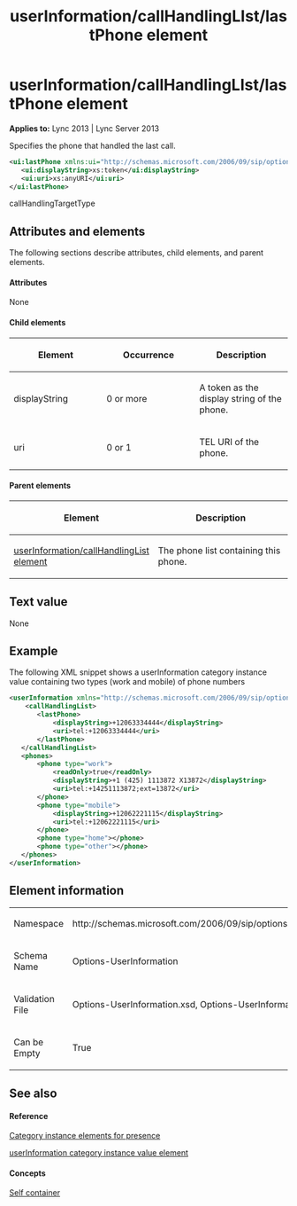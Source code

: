﻿---
title: userInformation/callHandlingLIst/lastPhone element
TOCTitle: userInformation/callHandlingLIst/lastPhone element
ms:assetid: e88a737b-7f7f-4a01-ad33-3896154a2d47
ms:mtpsurl: https://msdn.microsoft.com/library/Dn438955(v=office.15)
ms:contentKeyID: 57093973
ms.date: 07/24/2014
mtps_version: v=office.15
dev_langs:
- xml
---

# userInformation/callHandlingLIst/lastPhone element


**Applies to:** Lync 2013 | Lync Server 2013

Specifies the phone that handled the last call.

```xml
<ui:lastPhone xmlns:ui="http://schemas.microsoft.com/2006/09/sip/options/userInformation" >
   <ui:displayString>xs:token</ui:displayString>
   <ui:uri>xs:anyURI</ui:uri>
</ui:lastPhone>
```

callHandlingTargetType

## Attributes and elements

The following sections describe attributes, child elements, and parent elements.

#### Attributes

None

#### Child elements

<table>
<colgroup>
<col style="width: 33%" />
<col style="width: 33%" />
<col style="width: 33%" />
</colgroup>
<thead>
<tr class="header">
<th><p>Element</p></th>
<th><p>Occurrence</p></th>
<th><p>Description</p></th>
</tr>
</thead>
<tbody>
<tr class="odd">
<td><p>displayString</p></td>
<td><p>0 or more</p></td>
<td><p>A token as the display string of the phone.</p></td>
</tr>
<tr class="even">
<td><p>uri</p></td>
<td><p>0 or 1</p></td>
<td><p>TEL URI of the phone.</p></td>
</tr>
</tbody>
</table>


#### Parent elements

<table>
<colgroup>
<col style="width: 50%" />
<col style="width: 50%" />
</colgroup>
<thead>
<tr class="header">
<th><p>Element</p></th>
<th><p>Description</p></th>
</tr>
</thead>
<tbody>
<tr class="odd">
<td><p><a href="userinformation-callhandlinglist-element.md">userInformation/callHandlingList element</a></p></td>
<td><p>The phone list containing this phone.</p></td>
</tr>
</tbody>
</table>


## Text value

None

## Example

The following XML snippet shows a userInformation category instance value containing two types (work and mobile) of phone numbers

```xml
<userInformation xmlns="http://schemas.microsoft.com/2006/09/sip/options/userInformation">
    <callHandlingList>
       <lastPhone>
           <displayString>+12063334444</displayString>
           <uri>tel:+12063334444</uri>
       </lastPhone>
   </callHandlingList>
   <phones>
       <phone type="work">
           <readOnly>true</readOnly>
           <displayString>+1 (425) 1113872 X13872</displayString>
           <uri>tel:+14251113872;ext=13872</uri>
       </phone>
       <phone type="mobile">
           <displayString>+12062221115</displayString>
           <uri>tel:+12062221115</uri>
       </phone>
       <phone type="home"></phone>
       <phone type="other"></phone>
   </phones>
</userInformation>
```

## Element information

<table>
<colgroup>
<col style="width: 50%" />
<col style="width: 50%" />
</colgroup>
<tbody>
<tr class="odd">
<td><p>Namespace</p></td>
<td><p>http://schemas.microsoft.com/2006/09/sip/options/userInformation</p></td>
</tr>
<tr class="even">
<td><p>Schema Name</p></td>
<td><p>Options-UserInformation</p></td>
</tr>
<tr class="odd">
<td><p>Validation File</p></td>
<td><p>Options-UserInformation.xsd, Options-UserInformationtypes.xsd</p></td>
</tr>
<tr class="even">
<td><p>Can be Empty</p></td>
<td><p>True</p></td>
</tr>
</tbody>
</table>


## See also

#### Reference

[Category instance elements for presence](category-instance-elements-for-presence.md)

[userInformation category instance value element](userinformation-category-instance-value-element.md)

#### Concepts

[Self container](self-container.md)

